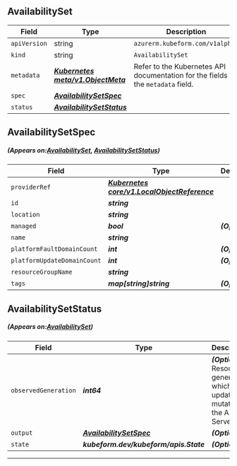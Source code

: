 ## AvailabilitySet
| Field | Type | Description |
| ------ | ----- | ----------- |
| `apiVersion` | string | `azurerm.kubeform.com/v1alpha1` |
|    `kind` | string | `AvailabilitySet` |
| `metadata` | ***[Kubernetes meta/v1.ObjectMeta](https://kubernetes.io/docs/reference/generated/kubernetes-api/v1.13/#objectmeta-v1-meta)***|Refer to the Kubernetes API documentation for the fields of the `metadata` field.|
| `spec` | ***[AvailabilitySetSpec](#AvailabilitySetSpec)***||
| `status` | ***[AvailabilitySetStatus](#AvailabilitySetStatus)***||
## AvailabilitySetSpec
##### (Appears on:[AvailabilitySet](#AvailabilitySet), [AvailabilitySetStatus](#AvailabilitySetStatus))
| Field | Type | Description |
| ------ | ----- | ----------- |
| `providerRef` | ***[Kubernetes core/v1.LocalObjectReference](https://kubernetes.io/docs/reference/generated/kubernetes-api/v1.13/#localobjectreference-v1-core)***||
| `id` | ***string***||
| `location` | ***string***||
| `managed` | ***bool***| ***(Optional)*** |
| `name` | ***string***||
| `platformFaultDomainCount` | ***int***| ***(Optional)*** |
| `platformUpdateDomainCount` | ***int***| ***(Optional)*** |
| `resourceGroupName` | ***string***||
| `tags` | ***map[string]string***| ***(Optional)*** |
## AvailabilitySetStatus
##### (Appears on:[AvailabilitySet](#AvailabilitySet))
| Field | Type | Description |
| ------ | ----- | ----------- |
| `observedGeneration` | ***int64***| ***(Optional)*** Resource generation, which is updated on mutation by the API Server.|
| `output` | ***[AvailabilitySetSpec](#AvailabilitySetSpec)***| ***(Optional)*** |
| `state` | ***kubeform.dev/kubeform/apis.State***| ***(Optional)*** |
---

